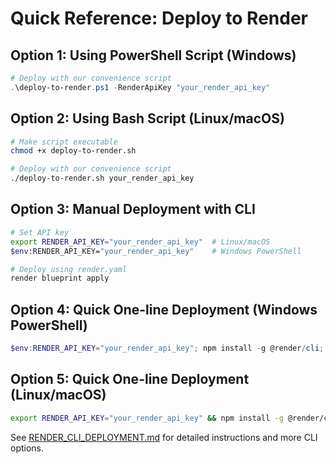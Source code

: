 # Quick Reference: Deploy to Render

## Option 1: Using PowerShell Script (Windows)

```powershell
# Deploy with our convenience script
.\deploy-to-render.ps1 -RenderApiKey "your_render_api_key"
```

## Option 2: Using Bash Script (Linux/macOS)

```bash
# Make script executable
chmod +x deploy-to-render.sh

# Deploy with our convenience script
./deploy-to-render.sh your_render_api_key
```

## Option 3: Manual Deployment with CLI

```bash
# Set API key
export RENDER_API_KEY="your_render_api_key"  # Linux/macOS
$env:RENDER_API_KEY="your_render_api_key"    # Windows PowerShell

# Deploy using render.yaml
render blueprint apply
```

## Option 4: Quick One-line Deployment (Windows PowerShell)

```powershell
$env:RENDER_API_KEY="your_render_api_key"; npm install -g @render/cli; render blueprint apply
```

## Option 5: Quick One-line Deployment (Linux/macOS)

```bash
export RENDER_API_KEY="your_render_api_key" && npm install -g @render/cli && render blueprint apply
```

See [RENDER_CLI_DEPLOYMENT.md](./RENDER_CLI_DEPLOYMENT.md) for detailed instructions and more CLI options.
